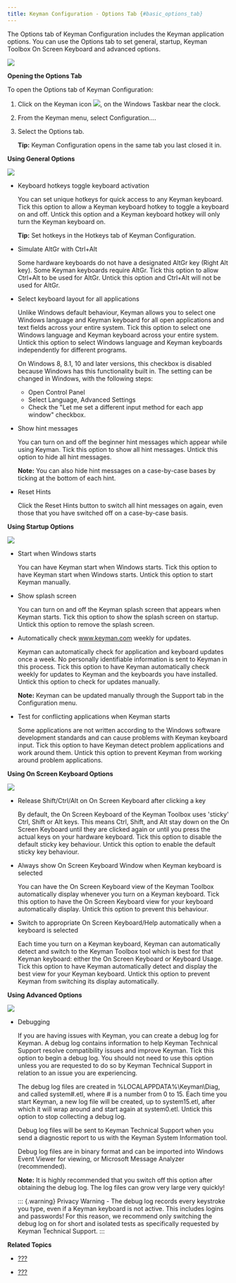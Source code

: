 ```yaml
---
title: Keyman Configuration - Options Tab {#basic_options_tab}
---
```


The Options tab of Keyman Configuration includes the Keyman application
options. You can use the Options tab to set general, startup, Keyman
Toolbox On Screen Keyboard and advanced options.

![](../desktop_images/tab-options2.png)

**Opening the Options Tab**

To open the Options tab of Keyman Configuration:

1.  Click on the Keyman icon ![](../desktop_images/icon-keyman.png), on the
    Windows Taskbar near the clock.

2.  From the Keyman menu, select Configuration....

3.  Select the Options tab.

    **Tip:**
    Keyman Configuration opens in the same tab you last closed it in.

**Using General Options**

![](../desktop_images/options-general.png)

-   Keyboard hotkeys toggle keyboard activation

    You can set unique hotkeys for quick access to any Keyman keyboard.
    Tick this option to allow a Keyman keyboard hotkey to toggle a
    keyboard on and off. Untick this option and a Keyman keyboard hotkey
    will only turn the Keyman keyboard on.

    **Tip:**
    Set hotkeys in the
    Hotkeys tab
    of Keyman Configuration.

-   Simulate AltGr with Ctrl+Alt

    Some hardware keyboards do not have a designated AltGr key (Right
    Alt key). Some Keyman keyboards require AltGr. Tick this option to
    allow Ctrl+Alt to be used for AltGr. Untick this option and Ctrl+Alt
    will not be used for AltGr.

-   Select keyboard layout for all applications

    Unlike Windows default behaviour, Keyman allows you to select one
    Windows language and Keyman keyboard for all open applications and
    text fields across your entire system. Tick this option to select
    one Windows language and Keyman keyboard across your entire system.
    Untick this option to select Windows language and Keyman keyboards
    independently for different programs.

    On Windows 8, 8.1, 10 and later versions, this checkbox is disabled
    because Windows has this functionality built in. The setting can be
    changed in Windows, with the following steps:

    -   Open Control Panel
    -   Select Language, Advanced Settings
    -   Check the \"Let me set a different input method for each app
        window\" checkbox.

-   Show hint messages

    You can turn on and off the beginner hint messages which appear
    while using Keyman. Tick this option to show all hint messages.
    Untick this option to hide all hint messages.

    **Note:**
    You can also hide hint messages on a case-by-case bases by ticking
    at the bottom of each hint.

-   Reset Hints

    Click the Reset Hints button to switch all hint messages on again,
    even those that you have switched off on a case-by-case basis.

**Using Startup Options**

![](../desktop_images/options-startup.png)

-   Start when Windows starts

    You can have Keyman start when Windows starts. Tick this option to
    have Keyman start when Windows starts. Untick this option to start
    Keyman manually.

-   Show splash screen

    You can turn on and off the Keyman splash screen that appears when
    Keyman starts. Tick this option to show the splash screen on
    startup. Untick this option to remove the splash screen.

-   Automatically check www.keyman.com weekly for updates.

    Keyman can automatically check for application and keyboard updates
    once a week. No personally identifiable information is sent to
    Keyman in this process. Tick this option to have Keyman
    automatically check weekly for updates to Keyman and the keyboards
    you have installed. Untick this option to check for updates
    manually.

    **Note:**
    Keyman can be updated manually through the Support tab in the
    Configuration menu.

-   Test for conflicting applications when Keyman starts

    Some applications are not written according to the Windows software
    development standards and can cause problems with Keyman keyboard
    input. Tick this option to have Keyman detect problem applications
    and work around them. Untick this option to prevent Keyman from
    working around problem applications.

**Using On Screen Keyboard Options**

![](../desktop_images/options-osk.png)

-   Release Shift/Ctrl/Alt on On Screen Keyboard after clicking a key

    By default, the On Screen Keyboard of the Keyman Toolbox uses
    \'sticky\' Ctrl, Shift or Alt keys. This means Ctrl, Shift, and Alt
    stay down on the On Screen Keyboard until they are clicked again or
    until you press the actual keys on your hardware keyboard. Tick this
    option to disable the default sticky key behaviour. Untick this
    option to enable the default sticky key behaviour.

-   Always show On Screen Keyboard Window when Keyman keyboard is
    selected

    You can have the On Screen Keyboard view of the Keyman Toolbox
    automatically display whenever you turn on a Keyman keyboard. Tick
    this option to have the On Screen Keyboard view for your keyboard
    automatically display. Untick this option to prevent this behaviour.

-   Switch to appropriate On Screen Keyboard/Help automatically when a
    keyboard is selected

    Each time you turn on a Keyman keyboard, Keyman can automatically
    detect and switch to the Keyman Toolbox tool which is best for that
    Keyman keyboard: either the On Screen Keyboard or Keyboard Usage.
    Tick this option to have Keyman automatically detect and display the
    best view for your Keyman keyboard. Untick this option to prevent
    Keyman from switching its display automatically.

**Using Advanced Options**

![](../desktop_images/options-advanced.png)

-   Debugging

    If you are having issues with Keyman, you can create a debug log for
    Keyman. A debug log contains information to help Keyman Technical
    Support resolve compatibility issues and improve Keyman. Tick this
    option to begin a debug log. You should not need to use this option
    unless you are requested to do so by Keyman Technical Support in
    relation to an issue you are experiencing.

    The debug log files are created in %LOCALAPPDATA%\\Keyman\\Diag, and
    called system\#.etl, where \# is a number from 0 to 15. Each time
    you start Keyman, a new log file will be created, up to
    system15.etl, after which it will wrap around and start again at
    system0.etl. Untick this option to stop collecting a debug log.

    Debug log files will be sent to Keyman Technical Support when you
    send a diagnostic report to us with the Keyman System Information
    tool.

    Debug log files are in binary format and can be imported into
    Windows Event Viewer for viewing, or Microsoft Message Analyzer
    (recommended).

    **Note:**
    It is highly recommended that you switch off this option after
    obtaining the debug log. The log files can grow very large very
    quickly!

    ::: {.warning}
    Privacy Warning - The debug log records every keystroke you type,
    even if a Keyman keyboard is not active. This includes logins and
    passwords! For this reason, we recommend only switching the debug
    log on for short and isolated tests as specifically requested by
    Keyman Technical Support.
    :::

**Related Topics**

-   [???](#basic_config_menu)

-   [???](#basic_hotkeys_tab)

